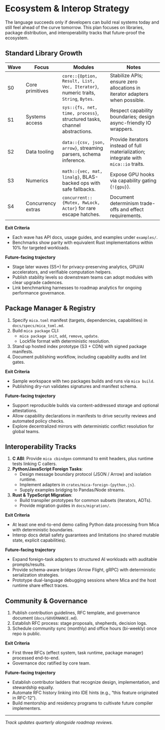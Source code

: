 # Ecosystem & Interop Strategy

The language succeeds only if developers can build real systems today and still feel ahead of the curve tomorrow. This plan
focuses on libraries, package distribution, and interoperability tracks that future-proof the ecosystem.

## Standard Library Growth

| Wave | Focus | Modules | Notes |
| --- | --- | --- | --- |
| S0 | Core primitives | `core::{Option, Result, List, Vec, Iterator}`, numeric traits, `String`, `Bytes`. | Stabilize APIs; ensure zero allocations in iterator adapters when possible. |
| S1 | Systems access | `sys::{fs, net, time, process}`, structured tasks, channel abstractions. | Respect capability boundaries; design async-friendly IO wrappers. |
| S2 | Data tooling | `data::{csv, json, arrow}`, streaming parsers, schema inference. | Provide iterators instead of full materialization; integrate with `mica::io` traits. |
| S3 | Numerics | `math::{vec, mat, linalg}`, BLAS-backed ops with safe fallbacks. | Expose GPU hooks via capability gating (`!{gpu}`). |
| S4 | Concurrency extras | `concurrent::{Mutex, RwLock, Actor}` for rare escape hatches. | Document determinism trade-offs and effect requirements. |

**Exit Criteria**
- Each wave has API docs, usage guides, and examples under `examples/`.
- Benchmarks show parity with equivalent Rust implementations within 10% for targeted workloads.

**Future-facing trajectory**
- Stage later waves (S5+) for privacy-preserving analytics, GPU/AI accelerators, and verifiable computation helpers.
- Publish stability levels so downstream teams can adopt modules with clear upgrade cadences.
- Link benchmarking harnesses to roadmap analytics for ongoing performance governance.

## Package Manager & Registry

1. Specify `mica.toml` manifest (targets, dependencies, capabilities) in `docs/specs/mica_toml.md`.
2. Build `mica package` CLI:
   - `mica package init`, `add`, `remove`, `update`.
   - Lockfile format with deterministic resolution.
3. Stand up hosted index prototype (S3 + CDN) with signed package manifests.
4. Document publishing workflow, including capability audits and lint gates.

**Exit Criteria**
- Sample workspace with two packages builds and runs via `mica build`.
- Publishing dry-run validates signatures and manifest schema.

**Future-facing trajectory**
- Support reproducible builds via content-addressed storage and optional attestations.
- Allow capability declarations in manifests to drive security reviews and automated policy checks.
- Explore decentralized mirrors with deterministic conflict resolution for global teams.

## Interoperability Tracks

1. **C ABI**: Provide `mica cbindgen` command to emit headers, plus runtime tests linking C callers.
2. **Python/JavaScript Foreign Tasks**:
   - Design message boundary protocol (JSON / Arrow) and isolation runtime.
   - Implement adapters in `crates/mica-foreign-{python,js}`.
   - Supply examples bridging to Pandas/Node streams.
3. **Rust & TypeScript Migration**:
   - Build transpiler prototypes for common subsets (iterators, ADTs).
   - Provide migration guides in `docs/migration/`.

**Exit Criteria**
- At least one end-to-end demo calling Python data processing from Mica with deterministic boundaries.
- Interop docs detail safety guarantees and limitations (no shared mutable state, explicit capabilities).

**Future-facing trajectory**
- Expand foreign-task adapters to structured AI workloads with auditable prompts/results.
- Provide schema-aware bridges (Arrow Flight, gRPC) with deterministic serialization strategies.
- Prototype dual-language debugging sessions where Mica and the host runtime share effect traces.

## Community & Governance

1. Publish contribution guidelines, RFC template, and governance document (`docs/GOVERNANCE.md`).
2. Establish RFC process: stage proposals, shepherds, decision logs.
3. Schedule community sync (monthly) and office hours (bi-weekly) once repo is public.

**Exit Criteria**
- First three RFCs (effect system, task runtime, package manager) processed end-to-end.
- Governance doc ratified by core team.

**Future-facing trajectory**
- Establish contributor ladders that recognize design, implementation, and stewardship equally.
- Automate RFC history linking into IDE hints (e.g., “this feature originated in RFC-12”).
- Build mentorship and residency programs to cultivate future compiler implementers.

---

_Track updates quarterly alongside roadmap reviews._
